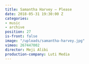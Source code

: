 ```yaml
---
title: Samantha Harvey — Please
date: 2018-05-31 19:30:00 Z
categories:
- music
- archive
position: 27
is-front: false
image: "/uploads/samantha-harvey.jpg"
vimeo: 267447002
director: Meji Alibi
production-company: Luti Media
---
```


